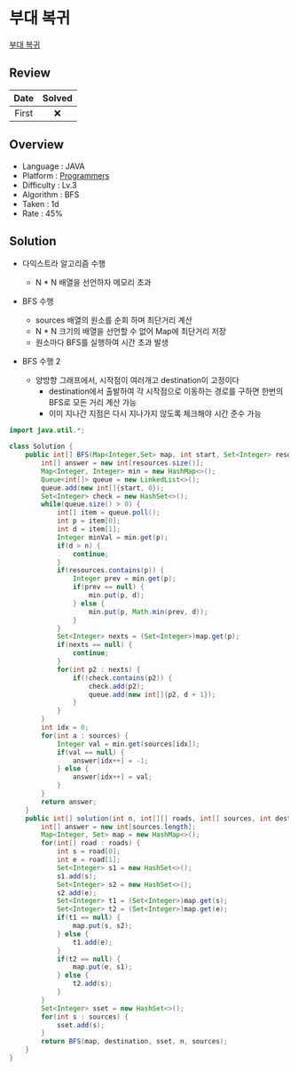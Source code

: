 # 부대 복귀

[부대 복귀](https://school.programmers.co.kr/learn/courses/30/lessons/132266)

## Review

| Date  | Solved |
| :---: | :----: |
| First |   ❌   |

## Overview

- Language : JAVA
- Platform : [Programmers](https://school.programmers.co.kr/learn/courses)
- Difficulty : Lv.3
- Algorithm : BFS
- Taken : 1d
- Rate : 45%

## Solution

- 다익스트라 알고리즘 수행

  - N \* N 배열을 선언하자 메모리 초과

- BFS 수행

  - sources 배열의 원소를 순회 하며 최단거리 계산
  - N \* N 크기의 배열을 선언할 수 없어 Map에 최단거리 저장
  - 원소마다 BFS를 실행하여 시간 초과 발생

- BFS 수행 2
  - 양방향 그래프에서, 시작점이 여러개고 destination이 고정이다
    - destination에서 출발하여 각 시작점으로 이동하는 경로를 구하면 한번의 BFS로 모든 거리 계산 가능
    - 이미 지나간 지점은 다시 지나가지 않도록 체크해야 시간 준수 가능

```java
import java.util.*;

class Solution {
    public int[] BFS(Map<Integer,Set> map, int start, Set<Integer> resources, int n, int[] sources) {
        int[] answer = new int[resources.size()];
        Map<Integer, Integer> min = new HashMap<>();
        Queue<int[]> queue = new LinkedList<>();
        queue.add(new int[]{start, 0});
        Set<Integer> check = new HashSet<>();
        while(queue.size() > 0) {
            int[] item = queue.poll();
            int p = item[0];
            int d = item[1];
            Integer minVal = min.get(p);
            if(d > n) {
                continue;
            }
            if(resources.contains(p)) {
                Integer prev = min.get(p);
                if(prev == null) {
                    min.put(p, d);
                } else {
                    min.put(p, Math.min(prev, d));
                }
            }
            Set<Integer> nexts = (Set<Integer>)map.get(p);
            if(nexts == null) {
                continue;
            }
            for(int p2 : nexts) {
                if(!check.contains(p2)) {
                    check.add(p2);
                    queue.add(new int[]{p2, d + 1});
                }
            }
        }
        int idx = 0;
        for(int a : sources) {
            Integer val = min.get(sources[idx]);
            if(val == null) {
                answer[idx++] = -1;
            } else {
                answer[idx++] = val;
            }
        }
        return answer;
    }
    public int[] solution(int n, int[][] roads, int[] sources, int destination) {
        int[] answer = new int[sources.length];
        Map<Integer, Set> map = new HashMap<>();
        for(int[] road : roads) {
            int s = road[0];
            int e = road[1];
            Set<Integer> s1 = new HashSet<>();
            s1.add(s);
            Set<Integer> s2 = new HashSet<>();
            s2.add(e);
            Set<Integer> t1 = (Set<Integer>)map.get(s);
            Set<Integer> t2 = (Set<Integer>)map.get(e);
            if(t1 == null) {
                map.put(s, s2);
            } else {
                t1.add(e);
            }
            if(t2 == null) {
                map.put(e, s1);
            } else {
                t2.add(s);
            }
        }
        Set<Integer> sset = new HashSet<>();
        for(int s : sources) {
            sset.add(s);
        }
        return BFS(map, destination, sset, n, sources);
    }
}
```
